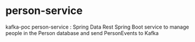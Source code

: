 # person-service
kafka-poc person-service : Spring Data Rest Spring Boot service to manage people in the Person database and send PersonEvents to Kafka
